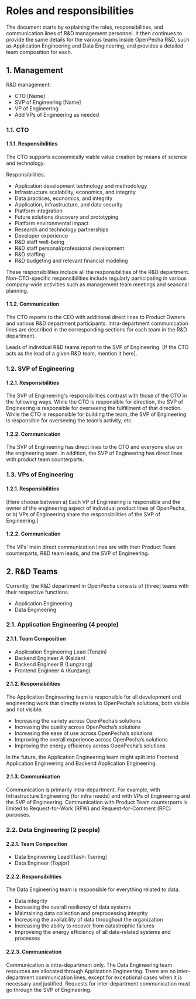
# Roles and responsibilities

The document starts by explaining the roles, responsibilities, and communication lines of R&D management personnel. It then continues to provide the same details for the various teams inside OpenPecha R&D, such as Application Engineering and Data Engineering, and provides a detailed team composition for each. 

## 1. Management

R&D management: 

* CTO  [Name]
* SVP of Engineering [Name]
* VP of Engineering 
* Add VPs of Engineering as needed

### 1.1. CTO

#### 1.1.1. Responsibilities

The CTO supports economically viable value creation by means of science and technology.

Responsibilities:

* Application development technology and methodology
* Infrastructure scalability, economics, and integrity
* Data practices, economics, and integrity
* Application, infrastructure, and data security
* Platform integration
* Future solutions discovery and prototyping
* Platform environmental impact
* Research and technology partnerships
* Developer experience
* R&D staff well-being
* R&D staff personal/professional development
* R&D staffing
* R&D budgeting and relevant financial modeling

These responsibilities include all the responsibilities of the R&D department. Non-CTO-specific responsibilities include regularly participating in various company-wide activities such as management team meetings and seasonal planning.

#### 1.1.2. Communication

The CTO reports to the CEO with additional direct lines to Product Owners and various R&D department participants. Intra-department communication lines are described in the corresponding sections for each team in the R&D department.

Leads of individual R&D teams report to the SVP of Engineering. [If the CTO acts as the lead of a given R&D team, mention it here]. 

### 1.2. SVP of Engineering

#### 1.2.1. Responsibilities

The SVP of Engineering's responsibilities contrast with those of the CTO in the following ways. While the CTO is responsible for direction, the SVP of Engineering is responsible for overseeing the fulfillment of that direction. While the CTO is responsible for building the team, the SVP of Engineering is responsible for overseeing the team’s activity, etc.

#### 1.2.2. Communication

The SVP of Engineering has direct lines to the CTO and everyone else on the engineering team. In addition, the SVP of Engineering has direct lines with product team counterparts.

### 1.3. VPs of Engineering

#### 1.2.1. Responsibilities

[Here choose between a) Each VP of Engineering is responsible and the owner of the engineering aspect of individual product lines of OpenPecha, or b) VPs of Engineering share the responsibilities of the SVP of Engineering.]

#### 1.2.2. Communication

The VPs' main direct communication lines are with their Product Team counterparts, R&D team leads, and the SVP of Engineering.

## 2. R&D Teams

Currently, the R&D department in OpenPecha consists of [three] teams with their respective functions.

* Application Engineering
* Data Engineering

### 2.1. Application Engineering (4 people)

#### 2.1.1. Team Composition

* Application Engineering Lead (Tenzin)
* Backend Engineer A (Kaldan)
* Backend Engineer B (Lungzang)
* Frontend Engineer A (Kunzang)

#### 2.1.2. Responsibilities

The Application Engineering team is responsible for all development and engineering work that directly relates to OpenPecha’s solutions, both visible and not visible. 

* Increasing the variety across OpenPecha’s solutions 
* Increasing the quality across OpenPecha’s solutions 
* Increasing the ease of use across OpenPecha’s solutions 
* Improving the overall experience across OpenPecha’s solutions 
* Improving the energy efficiency across OpenPecha’s solutions 

In the future, the Application Engineering team might split into Frontend Application Engineering and Backend Application Engineering.

#### 2.1.3. Communication

Communication is primarily intra-department. For example, with Infrastructure Engineering (for infra needs) and with VPs of Engineering and the SVP of Engineering. Communication with Product Team counterparts is limited to Request-for-Work (RFW) and  Request-for-Comment (RFC) purposes.

### 2.2. Data Engineering (2 people)

#### 2.2.1. Team Composition

* Data Engineering Lead [Tashi Tsering]
* Data Engineer [Topjor]

#### 2.2.2. Responsibilities

The Data Engineering team is responsible for everything related to data.

* Data integrity
* Increasing the overall resiliency of data systems
* Maintaining data collection and preprocessing integrity
* Increasing the availability of data throughout the organization
* Increasing the ability to recover from catastrophic failures
* Improveing the energy efficiency of all data-related systems and processes

#### 2.2.3. Communication

Communication is intra-department only. The Data Engineering team resources are allocated through Application Engineering. There are no inter-department communication lines, except for exceptional cases when it is necessary and justified. Requests for inter-department communication must go through the SVP of Engineering.
